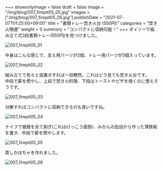 +++
showonlyimage = false
draft = false
image = "/img/blog/007_firepit05_05.jpg"
images = ["/img/blog/007_firepit05_05.jpg"]
publishDate = "2021-07-07T01:25:00+09:00"
title = "書類トレー焚き火台 (550円)"
categories = "焚き火関連"
weight = 0
summary = "コンパクトに収納可能！"
+++
ダイソーで組み立て式3段書類トレー(550円)を見つけました。

![007_firepit05_01](/img/blog/007_firepit05_01.jpg)

中身はこんな感じで、支え用パーツが2個、トレー用パーツが3個入っています。

![007_firepit05_02](/img/blog/007_firepit05_02.jpg)

組み立てて色々と仮置きすれば一目瞭然。これはどう見ても焚き火台です。  
中段で薪を燃やし、上段で焚き火料理、下段はトーストやピザを焼くのに使えそうです。

![007_firepit05_03](/img/blog/007_firepit05_03.jpg)

分解すればコンパクトに収納できるのも良いですね。

![007_firepit05_04](/img/blog/007_firepit05_04.jpg)


ナイフで被膜を全て剥ぎ(これはけっこう面倒)、みかんの缶詰から作った薄鉄板を置き、中段で薪を燃やします。

![007_firepit05_05](/img/blog/007_firepit05_05.jpg)

蒸しかぼちゃを作れました。

![007_firepit05_06](/img/blog/007_firepit05_06.jpg)

